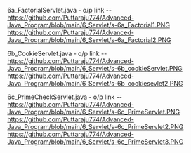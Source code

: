 6a_FactorialServlet.java - o/p link -- https://github.com/Puttaraju774/Advanced-Java_Program/blob/main/6_Servlet/s-6a_Factorial1.PNG https://github.com/Puttaraju774/Advanced-Java_Program/blob/main/6_Servlet/s-6a_Factorial2.PNG

6b_CookieServlet.java - o/p link -- https://github.com/Puttaraju774/Advanced-Java_Program/blob/main/6_Servlet/s-6b_cookieServlet.PNG https://github.com/Puttaraju774/Advanced-Java_Program/blob/main/6_Servlet/s-6b_cookiesevlet2.PNG

6c_PrimeCheckServlet.java - o/p link -- https://github.com/Puttaraju774/Advanced-Java_Program/blob/main/6_Servlet/s-6c_PrimeServlet.PNG https://github.com/Puttaraju774/Advanced-Java_Program/blob/main/6_Servlet/s-6c_PrimeServlet2.PNG https://github.com/Puttaraju774/Advanced-Java_Program/blob/main/6_Servlet/s-6c_PrimeServlet3.PNG
